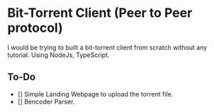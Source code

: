 # Bit-Torrent Client (Peer to Peer protocol)

I would be trying to built a bit-torrent client from scratch without any tutorial. Using NodeJs, TypeScript.

## To-Do

-   [] Simple Landing Webpage to upload the torrent file.
-   [] Bencoder Parser.
